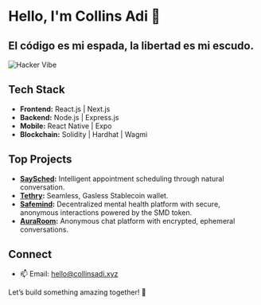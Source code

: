 # Hello, I'm Collins Adi 👋  

## El código es mi espada, la libertad es mi escudo.

![Hacker Vibe](https://media3.giphy.com/media/v1.Y2lkPTc5MGI3NjExZTI4M2kzaXBwMm5hYzN5Y2txN2MzZzF4dXNlNmpocnVnZndvZ3NzNCZlcD12MV9pbnRlcm5hbF9naWZfYnlfaWQmY3Q9Zw/FnGJfc18tDDHy/giphy.gif)

## Tech Stack  
- **Frontend:** React.js | Next.js  
- **Backend:** Node.js | Express.js  
- **Mobile:** React Native | Expo  
- **Blockchain:** Solidity | Hardhat | Wagmi  

## Top Projects 
- **[SaySched](https://saysched.xyz):** Intelligent appointment scheduling through natural conversation. 
- **[Tethry](https://tethry.xyz):** Seamless, Gasless Stablecoin wallet.  
- **[Safemind](https://safemind.app):** Decentralized mental health platform with secure, anonymous interactions powered by the SMD token.  
- **[AuraRoom](https://auraroom.xyz):** Anonymous chat platform with encrypted, ephemeral conversations. 

## Connect  
- 📫 Email: [hello@collinsadi.xyz](mailto:hello@collinsadi.xyz)  


Let’s build something amazing together! 🚀  
